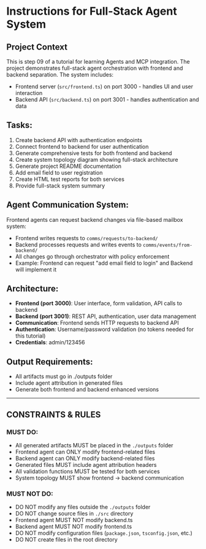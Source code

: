 # Instructions for Full-Stack Agent System

## Project Context
This is step 09 of a tutorial for learning Agents and MCP integration. The project demonstrates full-stack agent orchestration with frontend and backend separation. The system includes:
- Frontend server (`src/frontend.ts`) on port 3000 - handles UI and user interaction
- Backend API (`src/backend.ts`) on port 3001 - handles authentication and data

## Tasks:
1. Create backend API with authentication endpoints
2. Connect frontend to backend for user authentication  
3. Generate comprehensive tests for both frontend and backend
4. Create system topology diagram showing full-stack architecture
5. Generate project README documentation
6. Add email field to user registration
7. Create HTML test reports for both services
8. Provide full-stack system summary

## Agent Communication System:
Frontend agents can request backend changes via file-based mailbox system:
- Frontend writes requests to `comms/requests/to-backend/`
- Backend processes requests and writes events to `comms/events/from-backend/`
- All changes go through orchestrator with policy enforcement
- Example: Frontend can request "add email field to login" and Backend will implement it

## Architecture:
- **Frontend (port 3000)**: User interface, form validation, API calls to backend
- **Backend (port 3001)**: REST API, authentication, user data management
- **Communication**: Frontend sends HTTP requests to backend API
- **Authentication**: Username/password validation (no tokens needed for this tutorial)
- **Credentials**: admin/123456

## Output Requirements:
- All artifacts must go in ./outputs folder
- Include agent attribution in generated files
- Generate both frontend and backend enhanced versions

---

## CONSTRAINTS & RULES

### MUST DO:
- All generated artifacts MUST be placed in the `./outputs` folder
- Frontend agent can ONLY modify frontend-related files
- Backend agent can ONLY modify backend-related files
- Generated files MUST include agent attribution headers
- All validation functions MUST be tested for both services
- System topology MUST show frontend → backend communication

### MUST NOT DO:
- DO NOT modify any files outside the `./outputs` folder
- DO NOT change source files in `./src` directory
- Frontend agent MUST NOT modify backend.ts
- Backend agent MUST NOT modify frontend.ts
- DO NOT modify configuration files (`package.json`, `tsconfig.json`, etc.)
- DO NOT create files in the root directory

